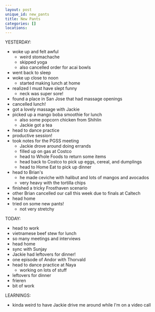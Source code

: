 ```yaml
---
layout: post
unique_id: new_pants
title: New Pants
categories: []
locations: 
---
```


YESTERDAY:
* woke up and felt awful
  * weird stomachache
  * skipped yoga
  * also cancelled order for acai bowls
* went back to sleep
* woke up close to noon
  * started making lunch at home
* realized I must have slept funny
  * neck was super sore!
* found a place in San Jose that had massage openings
* cancelled lunch!
* got a lovely massage with Jackie
* picked up a mango boba smoothie for lunch
  * also some popcorn chicken from Shihlin
  * Jackie got a tea
* head to dance practice
* productive session!
* took notes for the PGSS meeting
  * Jackie drove around doing errands
  * filled up on gas at Costco
  * head to Whole Foods to return some items
  * head back to Costco to pick up eggs, cereal, and dumplings
  * head to Home Eat to pick up dinner
* head to Brian's
  * he made ceviche with halibut and lots of mangos and avocados
  * very heavy with the tortilla chips
* finished a tricky Frosthaven scenario
* other Brian cancelled our call this week due to finals at Caltech
* head home
* tried on some new pants!
  * not very stretchy

TODAY:
* head to work
* vietnamese beef stew for lunch
* so many meetings and interviews
* head home
* sync with Sunjay
* Jackie had leftovers for dinner!
* one episode of Andor with Thorvald
* head to dance practice at Naya
  * working on lots of stuff
* leftovers for dinner
* frieren
* bit of work

LEARNINGS:
* kinda weird to have Jackie drive me around while I'm on a video call
